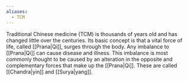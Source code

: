 ```yaml
---
aliases:
  - TCM
---
```

Traditional Chinese medicine (TCM) is thousands of years old and has changed little over the centuries. Its basic concept is that a vital force of life, called [[Prana|Qi]], surges through the body. Any imbalance to [[Prana|Qi]] can cause disease and illness. This imbalance is most commonly thought to be caused by an alteration in the opposite and complementary forces that make up the [[Prana|Qi]]. These are called [[Chandra|yin]] and [[Surya|yang]].